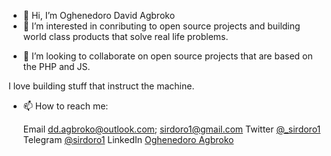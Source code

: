 - 👋 Hi, I’m Oghenedoro David Agbroko
- 👀 I’m interested in conributing to open source projects and building world class products that solve real life problems.
<!-- 🌱 I’m currently learning product management. -->
- 💞️ I’m looking to collaborate on open source projects that are based on the PHP and JS. 

I love building stuff that instruct the machine. 


- 📫 How to reach me:  
  
  Email dd.agbroko@outlook.com; sirdoro1@gmail.com
  Twitter <a href="https://twitter.com/_sirdoro1">@_sirdoro1</a>
  Telegram <a href="https://t.me/sirdoro1">@sirdoro1</a>
  LinkedIn <a href="#">Oghenedoro Agbroko</a>
  

<!---
sirdoro1/sirdoro1 is a ✨ special ✨ repository because its `README.md` (this file) appears on your GitHub profile.
You can click the Preview link to take a look at your changes
Updating soon 
--->
